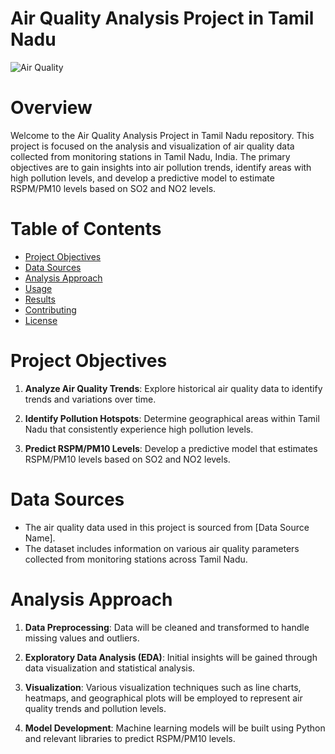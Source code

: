 # Air Quality Analysis Project in Tamil Nadu

![Air Quality](air_quality_image.jpg)

# Overview

Welcome to the Air Quality Analysis Project in Tamil Nadu repository. This project is focused on the analysis and visualization of air quality data collected from monitoring stations in Tamil Nadu, India. The primary objectives are to gain insights into air pollution trends, identify areas with high pollution levels, and develop a predictive model to estimate RSPM/PM10 levels based on SO2 and NO2 levels.

# Table of Contents

- [Project Objectives](#project-objectives)
- [Data Sources](#data-sources)
- [Analysis Approach](#analysis-approach)
- [Usage](#usage)
- [Results](#results)
- [Contributing](#contributing)
- [License](#license)

# Project Objectives

1. **Analyze Air Quality Trends**: Explore historical air quality data to identify trends and variations over time.

2. **Identify Pollution Hotspots**: Determine geographical areas within Tamil Nadu that consistently experience high pollution levels.

3. **Predict RSPM/PM10 Levels**: Develop a predictive model that estimates RSPM/PM10 levels based on SO2 and NO2 levels.

# Data Sources

- The air quality data used in this project is sourced from [Data Source Name].
- The dataset includes information on various air quality parameters collected from monitoring stations across Tamil Nadu.

# Analysis Approach

1. **Data Preprocessing**: Data will be cleaned and transformed to handle missing values and outliers.

2. **Exploratory Data Analysis (EDA)**: Initial insights will be gained through data visualization and statistical analysis.

3. **Visualization**: Various visualization techniques such as line charts, heatmaps, and geographical plots will be employed to represent air quality trends and pollution levels.

4. **Model Development**: Machine learning models will be built using Python and relevant libraries to predict RSPM/PM10 levels.


